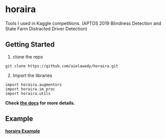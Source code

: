 # horaira

Tools I used in Kaggle competitions. (APTOS 2019 Blindness Detection and State Farm Distracted Driver Detection)

## Getting Started

1. clone the repo 

```git clone https://github.com/aielawady/horaira.git```

2. Import the libraries

```
import horaira.augmentors
import horaira.im_proc
import horaira.utils

```
<b> Check [the docs](../master/docs/README.md) for more details. <b>

## Example
[horaira Example](https://www.kaggle.com/aielawady/horaira-exmaple)
